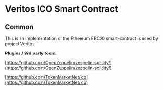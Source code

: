 # Veritos ICO Smart Contract

## Common

This is an implementation of the Ethereum ERC20 smart-contract is used by project Veritos

<b>Plugins / 3rd party tools:</b>

[https://github.com/OpenZeppelin/zeppelin-solidity/](https://github.com/OpenZeppelin/zeppelin-solidity/)

[https://github.com/TokenMarketNet/ico](https://github.com/TokenMarketNet/ico)
